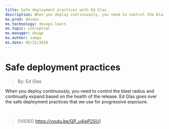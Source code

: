 ```yaml
---
title: Safe deployment practices with Ed Glas
description: When you deploy continuously, you need to control the blast radius and continually expand based on the health of the release. Ed Glas goes over the safe deployment practices that we use for progressive exposure.
ms.prod: devops
ms.technology: devops-learn
ms.topic: conceptual
ms.manager: douge
ms.author: samgu
ms.date: 05/31/2018
---
```


# Safe deployment practices
> By: Ed Glas

When you deploy continuously, you need to control the blast radius and continually expand based on the health of the release. Ed Glas goes over the safe deployment practices that we use for progressive exposure.

<br>

> [!VIDEO https://youtu.be/QP_u4ipP2SU]